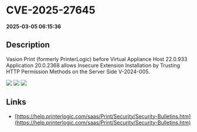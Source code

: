 # CVE-2025-27645

**2025-03-05 06:15:36**

## Description
Vasion Print (formerly PrinterLogic) before Virtual Appliance Host 22.0.933 Application 20.0.2368 allows Insecure Extension Installation by Trusting HTTP Permission Methods on the Server Side V-2024-005.

![](https://img.shields.io/static/v1?label=Score&message=9.8&color=red)
![](https://img.shields.io/static/v1?label=Severity&message=CRITICAL&color=red)
![](https://img.shields.io/static/v1?label=CWE&message=Auth&color=green)

## Links
- [https://help.printerlogic.com/saas/Print/Security/Security-Bulletins.htm](https://help.printerlogic.com/saas/Print/Security/Security-Bulletins.htm)
